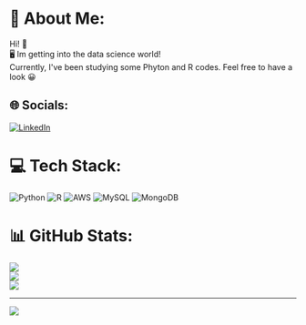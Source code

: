 # 💫 About Me:
Hi! 👋	<br>🖥️ Im getting into the data science world!<br>Currently, I've been studying some Phyton and R codes. Feel free to have a look 😀


## 🌐 Socials:
[![LinkedIn](https://img.shields.io/badge/LinkedIn-%230077B5.svg?logo=linkedin&logoColor=white)](https://linkedin.com/in/https://www.linkedin.com/in/fernanda-florencio-dias-875b7a169/) 

# 💻 Tech Stack:
![Python](https://img.shields.io/badge/python-3670A0?style=for-the-badge&logo=python&logoColor=ffdd54) ![R](https://img.shields.io/badge/r-%23276DC3.svg?style=for-the-badge&logo=r&logoColor=white) ![AWS](https://img.shields.io/badge/AWS-%23FF9900.svg?style=for-the-badge&logo=amazon-aws&logoColor=white) ![MySQL](https://img.shields.io/badge/mysql-%2300f.svg?style=for-the-badge&logo=mysql&logoColor=white) ![MongoDB](https://img.shields.io/badge/MongoDB-%234ea94b.svg?style=for-the-badge&logo=mongodb&logoColor=white)
# 📊 GitHub Stats:
![](https://github-readme-stats.vercel.app/api?username=Fefaw1&theme=radical&hide_border=true&include_all_commits=false&count_private=true)<br/>
![](https://github-readme-streak-stats.herokuapp.com/?user=Fefaw1&theme=radical&hide_border=true)<br/>
![](https://github-readme-stats.vercel.app/api/top-langs/?username=Fefaw1&theme=radical&hide_border=true&include_all_commits=false&count_private=true&layout=compact)

---
[![](https://visitcount.itsvg.in/api?id=Fefaw1&icon=0&color=0)](https://visitcount.itsvg.in)

<!-- Proudly created with GPRM ( https://gprm.itsvg.in ) -->
